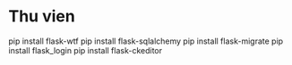 # Thu vien
pip install flask-wtf
pip install flask-sqlalchemy
pip install flask-migrate
pip install flask_login
pip install flask-ckeditor
